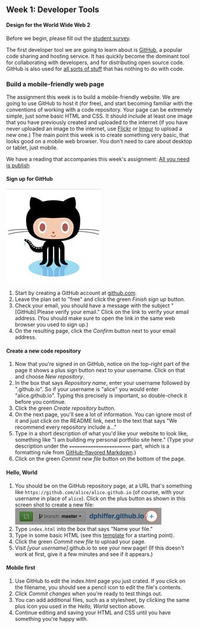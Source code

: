 ## Week 1: Developer Tools
#### Design for the World Wide Web 2

Before we begin, please fill out the [student survey](https://docs.google.com/forms/d/1lMjTXflX3SHJvwfyvbkKLXRVmN0XgcdPijFT18zVDFg/edit).

The first developer tool we are going to learn about is [GitHub](https://github.com/), a popular code sharing and hosting service. It has quickly become the dominant tool for collaborating with developers, and for distributing open source code. GitHub is also used for [all sorts of stuff](http://www.ted.com/talks/clay_shirky_how_the_internet_will_one_day_transform_government) that has nothing to do with code.

### Build a mobile-friendly web page

The assignment this week is to build a mobile-friendly website. We are going to use GitHub to host it (for free), and start becoming familiar with the conventions of working with a code repository. Your page can be extremely simple, just some basic HTML and CSS. It should include at least one image that you have previously created and uploaded to the internet (if you have never uploaded an image to the internet, use [Flickr](https://flickr.com/) or [Imgur](https://imgur.com) to upload a new one.) The main point this week is to create something very basic, that looks good on a mobile web browser. You don't need to care about desktop or tablet, just mobile.

We have a reading that accompanies this week's assignment: [All you need is publish](https://medium.com/message/this-is-how-we-publish-b050172dcb05)

#### Sign up for GitHub

![All hail Octocat](img/octocat.png)

1. Start by creating a GitHub account at [github.com](https://github.com/).
2. Leave the plan set to "free" and click the green *Finish sign up* button.
3. Check your email, you should have a message with the subject "[GitHub] Please verify your email." Click on the link to verify your email address. (You should make sure to open the link in the same web browser you used to sign up.)
4. On the resulting page, click the *Confirm* button next to your email address.

#### Create a new code repository

1. Now that you're signed in on GitHub, notice on the top-right part of the page it shows a plus sign button next to your username. Click on that and choose *New repository*.
2. In the box that says *Repository name*, enter your username followed by ".github.io". So if your username is "alice" you would enter "alice.github.io". Typing this precisely is important, so double-check it before you continue.
3. Click the green *Create repository* button.
4. On the next page, you'll see a lot of information. You can ignore most of it and just click on the README link, next to the text that says "We recommend every repository include a..."
5. Type in a short description of what you'd like your website to look like, something like "I am building my personal portfolio site here." (Type your description under the `=======================` part, which is a formatting rule from [GitHub-flavored Markdown](https://help.github.com/articles/github-flavored-markdown).)
6. Click on the green *Commit new file* button on the bottom of the page.

#### Hello, World

1. You should be on the GitHub repository page, at a URL that's something like `https://github.com/alice/alice.github.io` (of course, with your username in place of `alice`). Click on the plus button as shown in this screen shot to create a new file:  
  ![Create a new file](img/new_file.jpg)
2. Type `index.html` into the box that says "Name your file."
3. Type in some basic HTML (see this [template](template.html) for a starting point).
4. Click the green *Commit new file* to upload your page.
5. Visit *[your username]*.github.io to see your new page! (If this doesn't work at first, give it a few minutes and see if it appears.)

#### Mobile first

1. Use GitHub to edit the index.html page you just crated. If you click on the filename, you should see a pencil icon to edit the file's contents.
2. Click *Commit changes* when you're ready to test things out.
3. You can add additional files, such as a stylesheet, by clicking the same plus icon you used in the *Hello, World* section above.
4. Continue editing and saving your HTML and CSS until you have something you're happy with.
